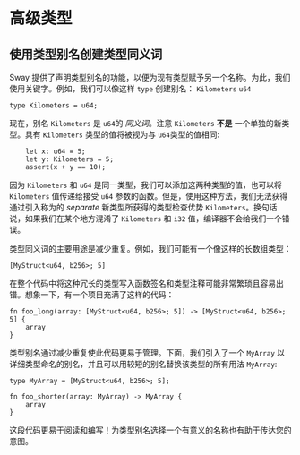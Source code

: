 # 高级类型

## 使用类型别名创建类型同义词

Sway 提供了声明类型别名的功能，以便为现有类型赋予另一个名称。为此，我们使用关键字。例如，我们可以像这样 `type` 创建别名： `Kilometers`  `u64` 

```sway
type Kilometers = u64;

```

现在，别名 `Kilometers` 是 `u64`的 _同义词_。注意 `Kilometers`  **不是** 一个单独的新类型。具有 `Kilometers` 类型的值将被视为与 `u64`类型的值相同:

```sway
    let x: u64 = 5;
    let y: Kilometers = 5;
    assert(x + y == 10);

```

因为 `Kilometers` 和 `u64` 是同一类型，我们可以添加这两种类型的值，也可以将 `Kilometers` 值传递给接受 `u64` 参数的函数。但是，使用这种方法，我们无法获得通过引入称为的 _separate_ 新类型所获得的类型检查优势 `Kilometers`。换句话说，如果我们在某个地方混淆了 `Kilometers` 和 `i32` 值，编译器不会给我们一个错误。

类型同义词的主要用途是减少重复。例如，我们可能有一个像这样的长数组类型：
```sway
[MyStruct<u64, b256>; 5]
```

在整个代码中将这种冗长的类型写入函数签名和类型注释可能非常繁琐且容易出错。想象一下，有一个项目充满了这样的代码：
```sway
fn foo_long(array: [MyStruct<u64, b256>; 5]) -> [MyStruct<u64, b256>; 5] {
    array
}
```

类型别名通过减少重复使此代码更易于管理。下面，我们引入了一个 `MyArray` 以详细类型命名的别名，并且可以用较短的别名替换该类型的所有用法 `MyArray`:

```sway
type MyArray = [MyStruct<u64, b256>; 5];
  
fn foo_shorter(array: MyArray) -> MyArray {
    array
}
```

这段代码更易于阅读和编写！为类型别名选择一个有意义的名称也有助于传达您的意图。
